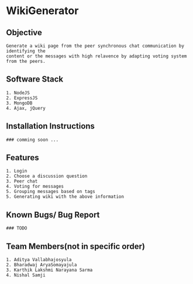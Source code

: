 # WikiGenerator

## Objective
    Generate a wiki page from the peer synchronous chat communication by identifying the 
    content or the messages with high relavence by adapting voting system from the peers.
	
## Software Stack
    1. NodeJS
	2. ExpressJS
	3. MongoDB
	4. Ajax, jQuery
	
## Installation Instructions
    ### comming soon ...
	
## Features
    1. Login
	2. Choose a discussion question
	3. Peer chat
	4. Voting for messages
	5. Grouping messages based on tags
	5. Generating wiki with the above information
	
## Known Bugs/ Bug Report
    ### TODO
	
## Team Members(not in specific order)
    1. Aditya Vallabhajosyula
	2. Bharadwaj AryaSomayajula
	3. Karthik Lakshmi Narayana Sarma
	4. Nishal Samji

	
